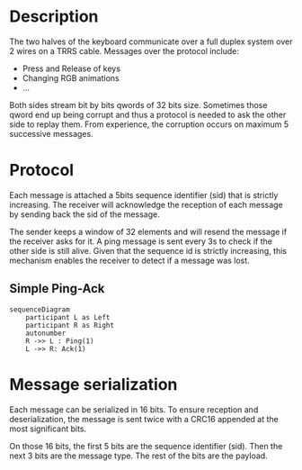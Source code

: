 # Description

The two halves of the keyboard communicate over a full duplex system over 2 wires on a TRRS cable.
Messages over the protocol include:
 - Press and Release of keys
 - Changing RGB animations
 - ...

Both sides stream bit by bits qwords of 32 bits size.  Sometimes those qword end up being corrupt
and thus a protocol is needed to ask the other side to replay them.  From
experience, the corruption occurs on maximum 5 successive messages.

# Protocol
Each message is attached a 5bits sequence identifier (sid) that is strictly
increasing.  The receiver will acknowledge the reception of each
message by sending back the sid of the message.

The sender keeps a window of 32 elements and will resend the message if the
receiver asks for it.  A ping message is sent every 3s to check if the other
side is still alive.  Given that the sequence id is strictly increasing, this
mechanism enables the receiver to detect if a message was lost.

## Simple Ping-Ack
```mermaid
sequenceDiagram
    participant L as Left
    participant R as Right
    autonumber
    R ->> L : Ping(1)
    L ->> R: Ack(1)
```


# Message serialization
Each message can be serialized in 16 bits.  To ensure reception and
deserialization, the message is sent twice with a CRC16 appended at the most
significant bits.

On those 16 bits, the first 5 bits are the sequence identifier (sid).  Then
the next 3 bits are the message type.  The rest of the bits are the payload.
